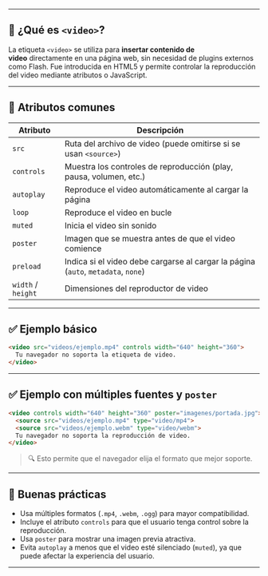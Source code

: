 
---

## 🎥 ¿Qué es `<video>`?

La etiqueta `<video>` se utiliza para **insertar contenido de video** directamente en una página web, sin necesidad de plugins externos como Flash. Fue introducida en HTML5 y permite controlar la reproducción del video mediante atributos o JavaScript.

---

## 🧩 Atributos comunes

|Atributo|Descripción|
|---|---|
|`src`|Ruta del archivo de video (puede omitirse si se usan `<source>`)|
|`controls`|Muestra los controles de reproducción (play, pausa, volumen, etc.)|
|`autoplay`|Reproduce el video automáticamente al cargar la página|
|`loop`|Reproduce el video en bucle|
|`muted`|Inicia el video sin sonido|
|`poster`|Imagen que se muestra antes de que el video comience|
|`preload`|Indica si el video debe cargarse al cargar la página (`auto`, `metadata`, `none`)|
|`width` / `height`|Dimensiones del reproductor de video|

---

## ✅ Ejemplo básico

```html
<video src="videos/ejemplo.mp4" controls width="640" height="360">
  Tu navegador no soporta la etiqueta de video.
</video>
```

---

## ✅ Ejemplo con múltiples fuentes y `poster`

```html
<video controls width="640" height="360" poster="imagenes/portada.jpg">
  <source src="videos/ejemplo.mp4" type="video/mp4">
  <source src="videos/ejemplo.webm" type="video/webm">
  Tu navegador no soporta la reproducción de video.
</video>
```

> 🔍 Esto permite que el navegador elija el formato que mejor soporte.

---

## 🧠 Buenas prácticas

- Usa múltiples formatos (`.mp4`, `.webm`, `.ogg`) para mayor compatibilidad.
- Incluye el atributo `controls` para que el usuario tenga control sobre la reproducción.
- Usa `poster` para mostrar una imagen previa atractiva.
- Evita `autoplay` a menos que el video esté silenciado (`muted`), ya que puede afectar la experiencia del usuario.

---